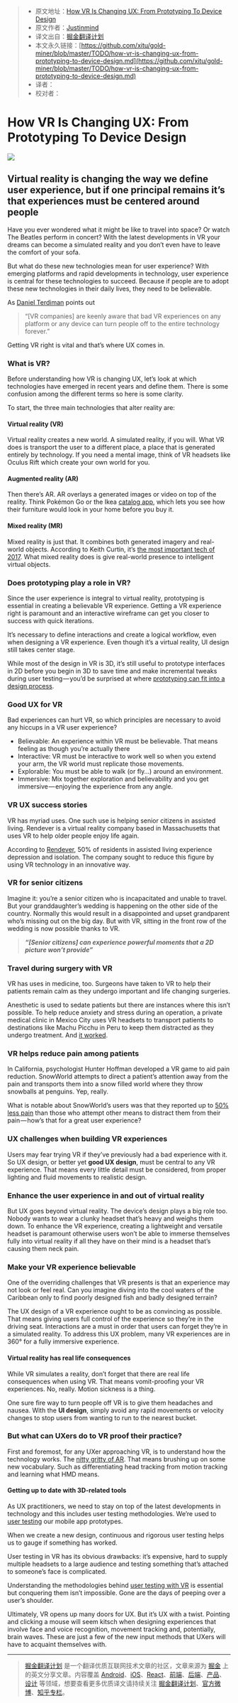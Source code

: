 
  > * 原文地址：[How VR Is Changing UX: From Prototyping To Device Design](https://uxplanet.org/how-vr-is-changing-ux-from-prototyping-to-device-design-a75e6b45e5f8)
  > * 原文作者：[Justinmind](https://uxplanet.org/@justinmind)
  > * 译文出自：[掘金翻译计划](https://github.com/xitu/gold-miner)
  > * 本文永久链接：[https://github.com/xitu/gold-miner/blob/master/TODO/how-vr-is-changing-ux-from-prototyping-to-device-design.md](https://github.com/xitu/gold-miner/blob/master/TODO/how-vr-is-changing-ux-from-prototyping-to-device-design.md)
  > * 译者：
  > * 校对者：

  # How VR Is Changing UX: From Prototyping To Device Design

  ![](https://cdn-images-1.medium.com/max/1600/1*MlFZkL6bQee0eoks7lGN_Q.png)

## Virtual reality is changing the way we define user experience, but if one principal remains it’s that experiences must be centered around people

Have you ever wondered what it might be like to travel into space? Or watch The Beatles perform in concert? With the latest developments in VR your dreams can become a simulated reality and you don’t even have to leave the comfort of your sofa.

But what do these new technologies mean for user experience? With emerging platforms and rapid developments in technology, user experience is central for these technologies to succeed. Because if people are to adopt these new technologies in their daily lives, they need to be believable.

As [Daniel Terdiman](https://www.fastcompany.com/3058259/for-oculus-to-succeed-vr-needs-to-succeed) points out

> “[VR companies] are keenly aware that bad VR experiences on any platform or any device can turn people off to the entire technology forever.”

Getting VR right is vital and that’s where UX comes in.

### What is VR?

Before understanding how VR is changing UX, let’s look at which technologies have emerged in recent years and define them. There is some confusion among the different terms so here is some clarity.

To start, the three main technologies that alter reality are:

#### Virtual reality (VR)

Virtual reality creates a new world. A simulated reality, if you will. What VR does is transport the user to a different place, a place that is generated entirely by technology. If you need a mental image, think of VR headsets like Oculus Rift which create your own world for you.

#### Augmented reality (AR)

Then there’s AR. AR overlays a generated images or video on top of the reality. Think Pokémon Go or the Ikea [catalog app](https://www.youtube.com/watch?v=vDNzTasuYEw), which lets you see how their furniture would look in your home before you buy it.

#### Mixed reality (MR)

Mixed reality is just that. It combines both generated imagery and real-world objects. According to Keith Curtin, it’s [the most important tech of 2017](https://thenextweb.com/insider/2017/01/07/mixed-reality-will-be-most-important-tech-of-2017/#.tnw_1frSRiaM). What mixed reality does is give real-world presence to intelligent virtual objects.

### Does prototyping play a role in VR?

Since the user experience is integral to virtual reality, prototyping is essential in creating a believable VR experience. Getting a VR experience right is paramount and an interactive wireframe can get you closer to success with quick iterations.

It’s necessary to define interactions and create a logical workflow, even when designing a VR experience. Even though it’s a virtual reality, UI design still takes center stage.

While most of the design in VR is 3D, it’s still useful to prototype interfaces in 2D before you begin in 3D to save time and make incremental tweaks during user testing — you’d be surprised at where [prototyping can fit into a design process](https://www.justinmind.com/blog/how-to-improve-your-web-and-app-design-process-with-prototypes/).

### Good UX for VR

Bad experiences can hurt VR, so which principles are necessary to avoid any hiccups in a VR user experience?

- Believable: An experience within VR must be believable. That means feeling as though you’re actually there
- Interactive: VR must be interactive to work well so when you extend your arm, the VR world must replicate those movements.
- Explorable: You must be able to walk (or fly…) around an environment.
- Immersive: Mix together exploration and believability and you get immersive — enjoying the experience from any angle.

### VR UX success stories

VR has myriad uses. One such use is helping senior citizens in assisted living. Rendever is a virtual reality company based in Massachusetts that uses VR to help older people enjoy life again.

According to [Rendever](http://rendever.com/), 50% of residents in assisted living experience depression and isolation. The company sought to reduce this figure by using VR technology in an innovative way.

### VR for senior citizens

Imagine it: you’re a senior citizen who is incapacitated and unable to travel. But your granddaughter’s wedding is happening on the other side of the country. Normally this would result in a disappointed and upset grandparent who’s missing out on the big day. But with VR, sitting in the front row of the wedding is now possible thanks to VR.

> ***“[Senior citizens] can experience powerful moments that a 2D picture won’t provide”***

### Travel during surgery with VR

VR has uses in medicine, too. Surgeons have taken to VR to help their patients remain calm as they undergo important and life changing surgeries.

Anesthetic is used to sedate patients but there are instances where this isn’t possible. To help reduce anxiety and stress during an operation, a private medical clinic in Mexico City uses VR headsets to transport patients to destinations like Machu Picchu in Peru to keep them distracted as they undergo treatment. And [it worked](https://mosaicscience.com/story/virtual-reality-VR-surgery-pain-mexico).

### VR helps reduce pain among patients

In California, psychologist Hunter Hoffman developed a VR game to aid pain reduction. SnowWorld attempts to direct a patient’s attention away from the pain and transports them into a snow filled world where they throw snowballs at penguins. Yep, really.

What is notable about SnowWorld’s users was that they reported up to [50% less pain](https://thenextweb.com/insider/2017/05/09/study-vr-twice-as-effective-as-morphine-at-treating-pain/#.tnw_c6Wwxja2) than those who attempt other means to distract them from their pain — how’s that for a great user experience?

### UX challenges when building VR experiences

Users may fear trying VR if they’ve previously had a bad experience with it. So UX design, or better yet **good UX design**, must be central to any VR experience. That means every little detail must be considered, from proper lighting and fluid movements to realistic design.

### Enhance the user experience in and out of virtual reality

But UX goes beyond virtual reality. The device’s design plays a big role too. Nobody wants to wear a clunky headset that’s heavy and weighs them down. To enhance the VR experience, creating a lightweight and versatile headset is paramount otherwise users won’t be able to immerse themselves fully into virtual reality if all they have on their mind is a headset that’s causing them neck pain.

### Make your VR experience believable

One of the overriding challenges that VR presents is that an experience may not look or feel real. Can you imagine diving into the cool waters of the Caribbean only to find poorly designed fish and badly designed terrain?

The UX design of a VR experience ought to be as convincing as possible. That means giving users full control of the experience so they’re in the driving seat. Interactions are a must in order that users can forget they’re in a simulated reality. To address this UX problem, many VR experiences are in 360° for a fully immersive experience.

#### Virtual reality has real life consequences

While VR simulates a reality, don’t forget that there are real life consequences when using VR. That means vomit-proofing your VR experiences. No, really. Motion sickness is a thing.

One sure fire way to turn people off VR is to give them headaches and nausea. With the **UI design**, simply avoid any rapid movements or velocity changes to stop users from wanting to run to the nearest bucket.

### But what can UXers do to VR proof their practice?

First and foremost, for any UXer approaching VR, is to understand how the technology works. The [nitty gritty of AR](https://www.wareable.com/vr/how-does-vr-work-explained). That means brushing up on some new vocabulary. Such as differentiating head tracking from motion tracking and learning what HMD means.

#### Getting up to date with 3D-related tools

As UX practitioners, we need to stay on top of the latest developments in technology and this includes user testing methodologies. We’re used to [user testing](https://www.loop11.com/user-testing-a-mobile-app-prototype-essential-checklist/) our mobile app prototypes.

When we create a new design, continuous and rigorous user testing helps us to gauge if something has worked.

User testing in VR has its obvious drawbacks: it’s expensive, hard to supply multiple headsets to a large audience and testing something that’s attached to someone’s face is complicated.

Understanding the methodologies behind [user testing with VR](https://omobono.com/insights/blog/designing-vr-how-conquer-challenges-user-testing-vr) is essential but conquering them isn’t impossible. Gone are the days of peeping over a user’s shoulder.

Ultimately, VR opens up many doors for UX. But it’s UX with a twist. Pointing and clicking a mouse will seem kitsch when designing experiences that involve face and voice recognition, movement tracking and, potentially, brain waves. These are just a few of the new input methods that UXers will have to acquaint themselves with.


  ---

  > [掘金翻译计划](https://github.com/xitu/gold-miner) 是一个翻译优质互联网技术文章的社区，文章来源为 [掘金](https://juejin.im) 上的英文分享文章。内容覆盖 [Android](https://github.com/xitu/gold-miner#android)、[iOS](https://github.com/xitu/gold-miner#ios)、[React](https://github.com/xitu/gold-miner#react)、[前端](https://github.com/xitu/gold-miner#前端)、[后端](https://github.com/xitu/gold-miner#后端)、[产品](https://github.com/xitu/gold-miner#产品)、[设计](https://github.com/xitu/gold-miner#设计) 等领域，想要查看更多优质译文请持续关注 [掘金翻译计划](https://github.com/xitu/gold-miner)、[官方微博](http://weibo.com/juejinfanyi)、[知乎专栏](https://zhuanlan.zhihu.com/juejinfanyi)。
  